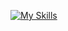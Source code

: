 [![My Skills](https://skills.thijs.gg/icons?i=js,html,css,php,react,vue,nextjs)](https://skills.thijs.gg)



